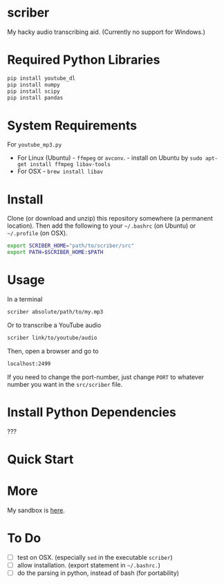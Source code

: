 # scriber
My hacky audio transcribing aid. (Currently no support for Windows.)

# Required Python Libraries

```bash
pip install youtube_dl
pip install numpy
pip install scipy
pip install pandas
```

# System Requirements

For `youtube_mp3.py`

- For Linux (Ubuntu)
      - `ffmpeg` or `avconv`. 
      - install on Ubuntu by `sudo apt-get install ffmpeg libav-tools`
- For OSX
      - `brew install libav`


# Install

Clone (or download and unzip) this repository somewhere (a permanent location). 
Then add the following to your `~/.bashrc` (on Ubuntu) or `~/.profile` (on OSX).

```bash
export SCRIBER_HOME="path/to/scriber/src"
export PATH=$SCRIBER_HOME:$PATH
```

# Usage

In a terminal

```bash
scriber absolute/path/to/my.mp3
```

Or to transcribe a YouTube audio

```bash
scriber link/to/youtube/audio
```

Then, open a browser and go to

```bash
localhost:2499
```

If you need to change the port-number, just change `PORT` to whatever
number you want in the `src/scriber` file. 


# Install Python Dependencies
???

# Quick Start

# More
My sandbox is [here][1].

# To Do
- [ ] test on OSX. (especially `sed` in the executable `scriber`)
- [ ] allow installation. (export statement in `~/.bashrc.`)
- [ ] do the parsing in python, instead of bash (for portability)

[1]: https://github.com/luiarthur/signal_processing/tree/master/sandbox/python
